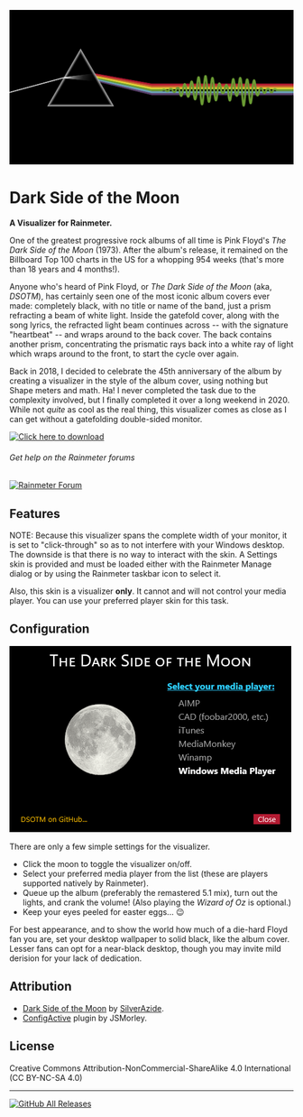![](Images/DSOTM.png)
# Dark Side of the Moon
**A Visualizer for Rainmeter.**

One of the greatest progressive rock albums of all time is Pink Floyd's _The Dark Side of the Moon_ (1973). After the album's release, it remained on the Billboard Top 100 charts in the US for a whopping 954 weeks (that's more than 18 years and 4 months!).

Anyone who's heard of Pink Floyd, or _The Dark Side of the Moon_ (aka, _DSOTM_), has certainly seen one of the most iconic album covers ever made: completely black, with no title or name of the band, just a prism refracting a beam of white light. Inside the gatefold cover, along with the song lyrics, the refracted light beam continues across -- with the signature "heartbeat" -- and wraps around to the back cover. The back contains another prism, concentrating the prismatic rays back into a white ray of light which wraps around to the front, to start the cycle over again.

Back in 2018, I decided to celebrate the 45th anniversary of the album by creating a visualizer in the style of the album cover, using nothing but Shape meters and math. Ha! I never completed the task due to the complexity involved, but I finally completed it over a long weekend in 2020. While not _quite_ as cool as the real thing, this visualizer comes as close as I can get without a gatefolding double-sided monitor.

[![Click here to download](https://img.shields.io/github/v/release/SilverAzide/Dark-Side-of-the-Moon?logo=github&label=Click%20here%20to%20download&color=blueviolet&style=for-the-badge)](https://github.com/SilverAzide/Dark-Side-of-the-Moon/releases/download/v1.0.0/Dark.Side.of.the.Moon_1.0.0.rmskin)

###### Get help on the Rainmeter forums
[![Rainmeter Forum](https://img.shields.io/static/v1?label=Rainmeter%20Forum&message=Dark%20Side%20of%20the%20Moon&colorA=f0f0f0&colorB=2a6e9b&style=flat-square&logo=data%3Aimage%2Fpng%3Bbase64%2CiVBORw0KGgoAAAANSUhEUgAAAAsAAAAQCAYAAADAvYV%2BAAAABHNCSVQICAgIfAhkiAAAAAlwSFlzAAAESwAABEsBbzH2CgAAABl0RVh0U29mdHdhcmUAd3d3Lmlua3NjYXBlLm9yZ5vuPBoAAAH6SURBVCiRhdJPSJNhHAfw7%2FO8z%2Fu8%2F3w3bW05WVlr4XRzyw0iFRfF7FIepD8UQn9Mq8MWBnXpsPDapVuhyyKKqE4lHSoKqUPUwYQkgkqtiBAcCTU22db7dLFyueh3%2FPHh%2B%2BUHP6DCNCTS6yrt6d8LX%2FKyU2HSS39iqPm%2F2KXLF7aHvKajSr8BCPJPHDwx3GbT1c4z3TGpub62PnLq6qHKeM9tydS0a6ldW%2ByUEJze2W5yKp3bOHClehmOrM72tW7wOJs8TgCAw9Swvz1oU7g0WIajR4dkzthgfzxqLq3d1xbkFDgQOn7R9RtbVXJfrHGt7q4us1Bkhp6OsG7YjdQiFoQzluqPR8rlr1M2N3EI9PiS123Un0zH%2FHUOvlLnKH5%2BCuvbp2XpnWGfrEuFvUzjfNvWgLcm%2FyyFwtQdAAR8fRfUyACo4YY1%2FxaxBo8x9npmB5MAVZYoIbK2mCVQmBpFYfoeqOEGkRSwlhGACJXmiqWHD169n1eCvSDc9qdfWLCyX6C2JPB4ciaXzRdGpbkXdz%2Fooee77XaXK9RxmArLAmEq2KootNazmMh7xcjY%2BGwmI44QAAicvLTC5PxReE2tt3tTo72uxkTmew73J95ln7z5OJcrleKT53unlzyKIIFEusthMw5aQtRTgtmv2YVbysKPm%2BPDx4oA8BMJrI6FKL9sKAAAAABJRU5ErkJggg%3D%3D)](https://forum.rainmeter.net/viewtopic.php?f=136&t=36649)

## Features
NOTE: Because this visualizer spans the complete width of your monitor, it is set to "click-through" so as to not interfere with your Windows desktop. The downside is that there is no way to interact with the skin. A Settings skin is provided and must be loaded either with the Rainmeter Manage dialog or by using the Rainmeter taskbar icon to select it.

Also, this skin is a visualizer **only**. It cannot and will not control your media player. You can use your preferred player skin for this task.

## Configuration
![](Images/Settings.png)

There are only a few simple settings for the visualizer.
* Click the moon to toggle the visualizer on/off.
* Select your preferred media player from the list (these are players supported natively by Rainmeter).
* Queue up the album (preferably the remastered 5.1 mix), turn out the lights, and crank the volume! (Also playing the _Wizard of Oz_ is optional.)
* Keep your eyes peeled for easter eggs... :wink:

For best appearance, and to show the world how much of a die-hard Floyd fan you are, set your desktop wallpaper to solid black, like the album cover. Lesser fans can opt for a near-black desktop, though you may invite mild derision for your lack of dedication.

## Attribution
* [Dark Side of the Moon](https://github.com/SilverAzide/Dark-Side-of-the-Moon/#readme) by [SilverAzide](https://github.com/SilverAzide).
* [ConfigActive](https://forum.rainmeter.net/viewtopic.php?f=18&t=28720) plugin by JSMorley.

## License
Creative Commons Attribution-NonCommercial-ShareAlike 4.0 International (CC BY-NC-SA 4.0)

---
[![GitHub All Releases](https://img.shields.io/github/downloads/SilverAzide/Dark-Side-of-the-Moon/total?logo=github&color=blue&style=for-the-badge)](https://github.com/SilverAzide/Dark-Side-of-the-Moon/releases)

